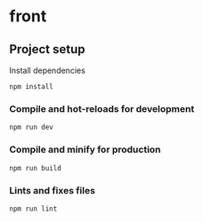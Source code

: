 # front

## Project setup

Install dependencies
```
npm install
```

### Compile and hot-reloads for development
```
npm run dev
```

### Compile and minify for production
```
npm run build
```

### Lints and fixes files
```
npm run lint
```
